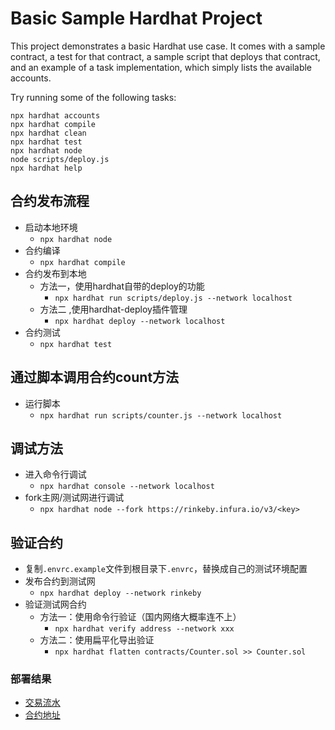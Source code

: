 # Basic Sample Hardhat Project

This project demonstrates a basic Hardhat use case. It comes with a sample contract, a test for that contract, a sample script that deploys that contract, and an example of a task implementation, which simply lists the available accounts.

Try running some of the following tasks:

```shell
npx hardhat accounts
npx hardhat compile
npx hardhat clean
npx hardhat test
npx hardhat node
node scripts/deploy.js
npx hardhat help
```

## 合约发布流程
- 启动本地环境
  - `npx hardhat node`
- 合约编译
  - `npx hardhat compile`
- 合约发布到本地
  - 方法一，使用hardhat自带的deploy的功能
    - `npx hardhat run scripts/deploy.js --network localhost`
  - 方法二 ,使用hardhat-deploy插件管理 
    - `npx hardhat deploy --network localhost`
- 合约测试
  - `npx hardhat test`

## 通过脚本调用合约count方法
- 运行脚本
  - `npx hardhat run scripts/counter.js --network localhost`
  
## 调试方法
- 进入命令行调试
  - `npx hardhat console --network localhost `
- fork主网/测试网进行调试
  - `npx hardhat node --fork https://rinkeby.infura.io/v3/<key>`

## 验证合约
- 复制`.envrc.example`文件到根目录下`.envrc`，替换成自己的测试环境配置
- 发布合约到测试网
  - `npx hardhat deploy --network rinkeby`
- 验证测试网合约
  - 方法一：使用命令行验证（国内网络大概率连不上）
    - `npx hardhat verify address --network xxx`
  - 方法二：使用扁平化导出验证
    - `npx hardhat flatten contracts/Counter.sol >> Counter.sol`

### 部署结果
- [交易流水](https://rinkeby.etherscan.io/tx/0x56142797466f339b514d14fe47094fa47fdc46696248afa82039542121f26272)
- [合约地址](https://rinkeby.etherscan.io/address/0x6796da26e81106d73ba420ff4a69dc559f96740b#code)
